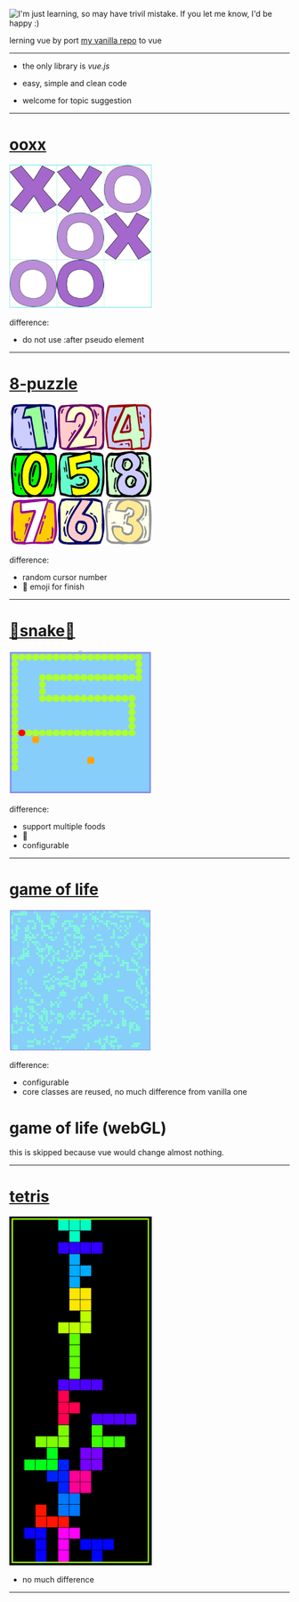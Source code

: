 <img title="I'm just learning, so may have trivil mistake. If you let me know, I'd be happy :)"
       alt="I'm just learning, so may have trivil mistake. If you let me know, I'd be happy :)"
       src="https://img.shields.io/badge/lerning-vue-green.svg">


lerning vue by port [my vanilla repo](https://github.com/cuteapple/web-items) to vue 

---


- the only library is *vue.js*

- easy, simple and clean code

- welcome for topic suggestion

---

# [ooxx](https://cuteapple.github.io/web-items-vue/ooxx/)

<img src="ooxx/cover.png" width="256">

difference:

 - do not use :after pseudo element

---


# [8-puzzle](https://cuteapple.github.io/web-items-vue/8-puzzle/)

<img src="8-puzzle/cover.png" width="256">

difference:

 - random cursor number
 - 🎉 emoji for finish

---


# [🐍snake🐍](https://cuteapple.github.io/web-items-vue/snake/)

<img src="snake/cover.png" width="256">

difference:

 - support multiple foods
 - 🐍
 - configurable

---

# [game of life](https://cuteapple.github.io/web-items-vue/game-of-life/)

<img src="game-of-life/cover.png" width="256">

difference:

 - configurable
 - core classes are reused, no much difference from vanilla one

# game of life (webGL)

this is skipped because vue would change almost nothing.

---

# [tetris](https://cuteapple.github.io/web-items-vue/tetris/)

<img src="tetris/cover.png" width="256">

 - no much difference

---